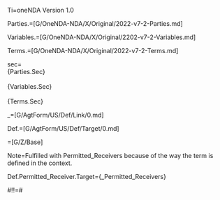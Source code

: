Ti=oneNDA Version 1.0

Parties.=[G/OneNDA-NDA/X/Original/2022-v7-2-Parties.md]

Variables.=[G/OneNDA-NDA/X/Original/2202-v7-2-Variables.md]

Terms.=[G/OneNDA-NDA/X/Original/2022-v7-2-Terms.md]

sec=<br>{Parties.Sec}<br><br>{Variables.Sec}<br><br>{Terms.Sec}

_=[G/AgtForm/US/Def/Link/0.md]

Def.=[G/AgtForm/US/Def/Target/0.md]

=[G/Z/Base]

Note=Fulfilled with Permitted_Receivers because of the way the term is defined in the context.

Def.Permitted_Receiver.Target={_Permitted_Receivers}

#!!=#


